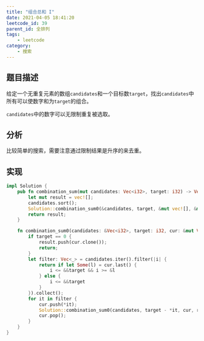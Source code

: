 ```yaml
---
title: "组合总和 I"
date: 2021-04-05 18:41:20
leetcode_id: 39
parent_id: 全排列
tags:
    - leetcode
category:
    - 搜索
---
```


## 题目描述

给定一个无重复元素的数组`candidates`和一个目标数`target`，找出`candidates`中所有可以使数字和为`target`的组合。

`candidates`中的数字可以无限制重复被选取。

## 分析
比较简单的搜索，需要注意通过限制结果是升序的来去重。

## 实现

```rust
impl Solution {
    pub fn combination_sum(mut candidates: Vec<i32>, target: i32) -> Vec<Vec<i32>> {
        let mut result = vec![];
        candidates.sort();
        Solution::combination_sum0(&candidates, target, &mut vec![], &mut result);
        return result;
    }

    fn combination_sum0(candidates: &Vec<i32>, target: i32, cur: &mut Vec<i32>, result: &mut Vec<Vec<i32>>) {
        if target == 0 {
            result.push(cur.clone());
            return;
        }
        let filter: Vec<_> = candidates.iter().filter(|i| {
            return if let Some(l) = cur.last() {
                i <= &&target && i >= &l
            } else {
                i <= &&target
            }
        }).collect();
        for it in filter {
            cur.push(*it);
            Solution::combination_sum0(candidates, target - *it, cur, result);
            cur.pop();
        }
    }
}
```